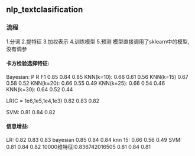 ## nlp_textclasification
### 流程
1.分词
2.提特征
3.加权表示
4.训练模型
5.预测
模型直接调用了sklearn中的模型,没有调参

#### 卡方检验选择特征:
Bayesian:
P        R        F1
0.85     0.84     0.85 
KNN(k=10):
0.66      0.61      0.56
KNN(k=15)
0.67      0.58      0.52
KNN(k=20):
0.66      0.55      0.49
KNN(k=25):
0.66      0.54      0.46
KNN(k=30):
0.64      0.52      0.44

LR(C = 1e6,1e5,1e4,1e3)
0.82      0.83      0.82

SVM:
0.81      0.84      0.82

#### 信息增益:
LR:
0.82      0.83      0.83
bayesian
0.85      0.84      0.84
knn 15:
0.66      0.56      0.49
SVM:
0.81      0.84      0.82
10000维特征:0.836742016505
0.81      0.84      0.81
